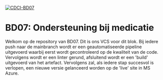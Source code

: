 [![CDCI-BD07](https://github.com/sRompen/BD07/actions/workflows/main.yml/badge.svg)](https://github.com/sRompen/BD07/actions/workflows/main.yml)
# BD07: Ondersteuning bij medicatie

Welkom op de repository van BD07. Dit is ons VCS voor dit blok. 
Bij iedere push naar de mainbranch wordt er een geautomatiseerde pipeline uitgevoerd waarbij eerst wordt gecontroleerd op de kwaliteit van de code. Vervolgens wordt er een linter gerund, afsluitend wordt er een 'build' uitgevoerd van het artefact. 
Vervolgens zal, als iedere stap succesvol is verlopen, een nieuwe versie gelanceerd worden op de 'live' site in MS Azure. 
